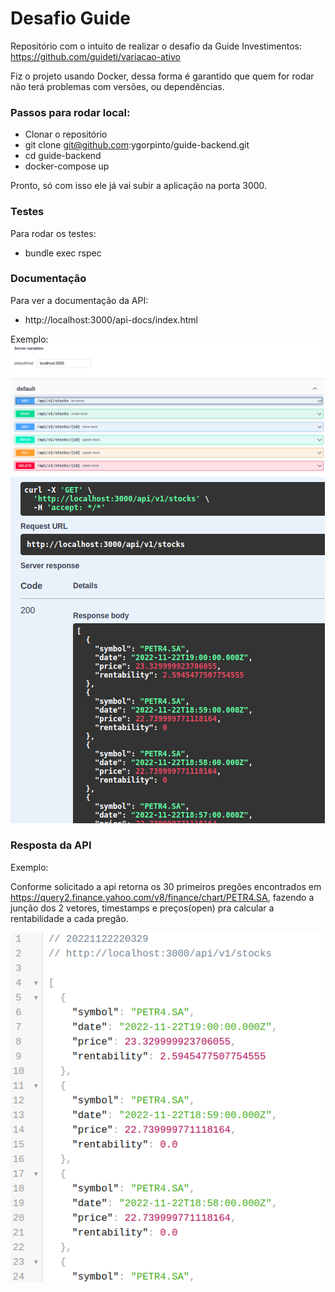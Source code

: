 # Desafio Guide

Repositório com o intuito de realizar o desafio da Guide Investimentos: https://github.com/guideti/variacao-ativo

Fiz o projeto usando Docker, dessa forma é garantido que quem for rodar não terá problemas com versões, ou dependências.

### Passos para rodar local:

  - Clonar o repositório 
  - git clone git@github.com:ygorpinto/guide-backend.git
  - cd guide-backend 
  - docker-compose up

Pronto, só com isso ele já vai subir a aplicação na porta 3000.

### Testes

  Para rodar os testes:

  - bundle exec rspec

### Documentação

  Para ver a documentação da API:

 - http://localhost:3000/api-docs/index.html

Exemplo: 
![Screenshot](readme_pic001.png)
![Screenshot](readme_pic002.png)

### Resposta da API
Exemplo:

Conforme solicitado a api retorna os 30 primeiros pregões encontrados em https://query2.finance.yahoo.com/v8/finance/chart/PETR4.SA, fazendo a junção dos 2 vetores, timestamps e preços(open) pra calcular a rentabilidade a cada pregão.

![Screenshot](readme_pic003.png)



